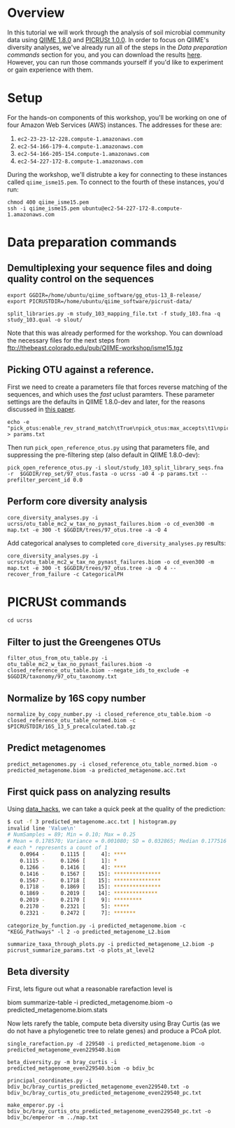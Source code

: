 # Overview
In this tutorial we will work through the analysis of soil microbial community data using [QIIME 1.8.0](http://www.qiime.org) and [PICRUSt 1.0.0](http://picrust.github.io). In order to focus on QIIME's diversity analyses, we've already run all of the steps in the *Data preparation commands* section for you, and you can download the results [here](ftp://thebeast.colorado.edu/pub/QIIME-workshop/isme15.tgz). However, you can run those commands yourself if you'd like to experiment or gain experience with them.

# Setup

For the hands-on components of this workshop, you'll be working on one of four Amazon Web Services (AWS) instances. The addresses for these are:
 1. ``ec2-23-23-12-228.compute-1.amazonaws.com``
 2. ``ec2-54-166-179-4.compute-1.amazonaws.com``
 3. ``ec2-54-166-205-154.compute-1.amazonaws.com``
 4. ``ec2-54-227-172-8.compute-1.amazonaws.com``

During the workshop, we'll distrubte a key for connecting to these instances called ``qiime_isme15.pem``. To connect to the fourth of these instances, you'd run:

```
chmod 400 qiime_isme15.pem
ssh -i qiime_isme15.pem ubuntu@ec2-54-227-172-8.compute-1.amazonaws.com
```

# Data preparation commands

## Demultiplexing your sequence files and doing quality control on the sequences

```
export GGDIR=/home/ubuntu/qiime_software/gg_otus-13_8-release/
export PICRUSTDIR=/home/ubuntu/qiime_software/picrust-data/
```

```
split_libraries.py -m study_103_mapping_file.txt -f study_103.fna -q study_103.qual -o slout/
```

Note that this was already performed for the workshop. You can download the necessary files for the next steps from ftp://thebeast.colorado.edu/pub/QIIME-workshop/isme15.tgz

## Picking OTU against a reference.

First we need to create a parameters file that forces reverse matching of the sequences, and which uses the *fast* uclust paramters. These parameter settings are the defaults in QIIME 1.8.0-dev and later, for the reasons discussed in [this paper](https://peerj.com/articles/545/).

```
echo -e "pick_otus:enable_rev_strand_match\tTrue\npick_otus:max_accepts\t1\npick_otus:max_rejects\t8\npick_otus:stepwords\t8\npick_otus:word_length\t8" > params.txt
```

Then run ``pick_open_reference_otus.py`` using that parameters file, and suppressing the pre-filtering step (also default in QIIME 1.8.0-dev):

```
pick_open_reference_otus.py -i slout/study_103_split_library_seqs.fna -r  $GGDIR/rep_set/97_otus.fasta -o ucrss -aO 4 -p params.txt --prefilter_percent_id 0.0
```

## Perform core diversity analysis

```
core_diversity_analyses.py -i ucrss/otu_table_mc2_w_tax_no_pynast_failures.biom -o cd_even300 -m map.txt -e 300 -t $GGDIR/trees/97_otus.tree -a -O 4
```

Add categorical analyses to completed ``core_diversity_analyses.py`` results:

```
core_diversity_analyses.py -i ucrss/otu_table_mc2_w_tax_no_pynast_failures.biom -o cd_even300 -m map.txt -e 300 -t $GGDIR/trees/97_otus.tree -a -O 4 --recover_from_failure -c CategoricalPH
```

# PICRUSt commands

```
cd ucrss
```

## Filter to just the Greengenes OTUs

```
filter_otus_from_otu_table.py -i otu_table_mc2_w_tax_no_pynast_failures.biom -o closed_reference_otu_table.biom --negate_ids_to_exclude -e $GGDIR/taxonomy/97_otu_taxonomy.txt
```

## Normalize by 16S copy number

```
normalize_by_copy_number.py -i closed_reference_otu_table.biom -o closed_reference_otu_table_normed.biom -c $PICRUSTDIR/16S_13_5_precalculated.tab.gz
```

## Predict metagenomes

```
predict_metagenomes.py -i closed_reference_otu_table_normed.biom -o  predicted_metagenome.biom -a predicted_metagenome.acc.txt
```

## First quick pass on analyzing results

Using [data_hacks](https://github.com/bitly/data_hacks), we can take a quick peek at the quality of the prediction:

```bash
$ cut -f 3 predicted_metagenome.acc.txt | histogram.py
invalid line 'Value\n'
# NumSamples = 89; Min = 0.10; Max = 0.25
# Mean = 0.178570; Variance = 0.001080; SD = 0.032865; Median 0.177516
# each * represents a count of 1
    0.0964 -     0.1115 [     4]: ****
    0.1115 -     0.1266 [     1]: *
    0.1266 -     0.1416 [     4]: ****
    0.1416 -     0.1567 [    15]: ***************
    0.1567 -     0.1718 [    15]: ***************
    0.1718 -     0.1869 [    15]: ***************
    0.1869 -     0.2019 [    14]: **************
    0.2019 -     0.2170 [     9]: *********
    0.2170 -     0.2321 [     5]: *****
    0.2321 -     0.2472 [     7]: *******
```

```
categorize_by_function.py -i predicted_metagenome.biom -c "KEGG_Pathways" -l 2 -o predicted_metagenome_L2.biom
```

```
summarize_taxa_through_plots.py -i predicted_metagenome_L2.biom -p picrust_summarize_params.txt -o plots_at_level2
```

## Beta diversity

First, lets figure out what a reasonable rarefaction level is

biom summarize-table -i predicted_metagenome.biom -o predicted_metagenome.biom.stats

Now lets rarefy the table, compute beta diversity using Bray Curtis (as we do not have a phylogenetic tree to relate genes) and produce a PCoA plot.

```
single_rarefaction.py -d 229540 -i predicted_metagenome.biom -o predicted_metagenome_even229540.biom
```

```
beta_diversity.py -m bray_curtis -i predicted_metagenome_even229540.biom -o bdiv_bc
```

```
principal_coordinates.py -i bdiv_bc/bray_curtis_predicted_metagenome_even229540.txt -o bdiv_bc/bray_curtis_otu_predicted_metagenome_even229540_pc.txt
```

```
make_emperor.py -i bdiv_bc/bray_curtis_otu_predicted_metagenome_even229540_pc.txt -o bdiv_bc/emperor -m ../map.txt
```
